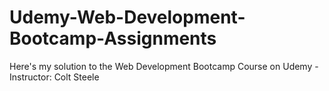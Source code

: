 # Udemy-Web-Development-Bootcamp-Assignments
Here's my solution to the Web Development Bootcamp Course on Udemy - Instructor: Colt Steele
